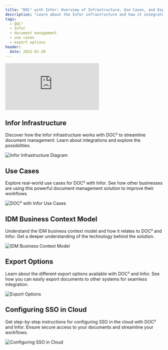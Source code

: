 ```yaml
---
title: "DOC² with Infor: Overview of Infrastructure, Use Cases, and Export Options"
description: "Learn about the Infor infrastructure and how it integrates with DOC². Explore use cases and export options for seamless document management. Get started today!"
tags:
  - DOC²
  - Infor
  - document management
  - use cases
  - export options
header:
  date: 2022-01-20
---
```


<div class='video-container'>
  <iframe src="https://www.youtube.com/embed/VIDEO_ID" frameborder="0" allowfullscreen></iframe>
</div>

## Infor Infrastructure

Discover how the Infor infrastructure works with DOC² to streamline document management. Learn about integrations and explore the possibilities.

![Infor Infrastructure Diagram](/images/infor-infrastructure-diagram.jpg "Infor Infrastructure Diagram")

## Use Cases

Explore real-world use cases for DOC² with Infor. See how other businesses are using this powerful document management solution to improve their workflows.

![DOC² with Infor Use Cases](/images/doc2-infor-use-cases.jpg "DOC² with Infor Use Cases")

## IDM Business Context Model

Understand the IDM business context model and how it relates to DOC² and Infor. Get a deeper understanding of the technology behind the solution.

![IDM Business Context Model](/images/idm-business-context-model.jpg "IDM Business Context Model")

## Export Options

Learn about the different export options available with DOC² and Infor. See how you can easily export documents to other systems for seamless integration.

![Export Options](/images/doc2-infor-export-options.jpg "Export Options")

## Configuring SSO in Cloud

Get step-by-step instructions for configuring SSO in the cloud with DOC² and Infor. Ensure secure access to your documents and streamline your workflows.

![Configuring SSO in Cloud](/images/configuring-sso-in-cloud.jpg "Configuring SSO in Cloud")
